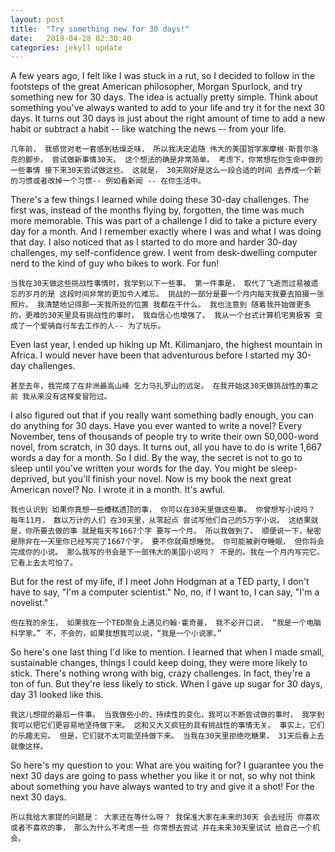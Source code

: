 ```yaml
---
layout: post
title:  "Try something new for 30 days!"
date:   2019-04-28 02:30:40
categories: jekyll update
---
```

A few years ago, I felt like I was stuck in a rut, so I decided to follow in the footsteps of the great American philosopher, Morgan Spurlock, and try something new for 30 days. The idea is actually pretty simple. Think about something you've always wanted to add to your life and try it for the next 30 days. It turns out 30 days is just about the right amount of time to add a new habit or subtract a habit -- like watching the news -- from your life. 

    几年前， 我感觉对老一套感到枯燥乏味， 所以我决定追随 伟大的美国哲学家摩根·斯普尔洛克的脚步， 尝试做新事情30天。 这个想法的确是非常简单。 考虑下，你常想在你生命中做的一些事情 接下来30天尝试做这些。 这就是， 30天刚好是这么一段合适的时间 去养成一个新的习惯或者改掉一个习惯-- 例如看新闻 -- 在你生活中。 

There's a few things I learned while doing these 30-day challenges. The first was, instead of the months flying by, forgotten, the time was much more memorable. This was part of a challenge I did to take a picture every day for a month. And I remember exactly where I was and what I was doing that day. I also noticed that as I started to do more and harder 30-day challenges, my self-confidence grew. I went from desk-dwelling computer nerd to the kind of guy who bikes to work. For fun! 

    当我在30天做这些挑战性事情时，我学到以下一些事。 第一件事是， 取代了飞逝而过易被遗忘的岁月的是 这段时间非常的更加令人难忘。 挑战的一部分是要一个月内每天我要去拍摄一张照片。 我清楚地记得那一天我所处的位置 我都在干什么。 我也注意到 随着我开始做更多的，更难的30天里具有挑战性的事时， 我自信心也增强了。 我从一个台式计算机宅男极客 变成了一个爱骑自行车去工作的人-- 为了玩乐。  

Even last year, I ended up hiking up Mt. Kilimanjaro, the highest mountain in Africa. I would never have been that adventurous before I started my 30-day challenges. 

    甚至去年，我完成了在非洲最高山峰 乞力马扎罗山的远足。 在我开始这30天做挑战性的事之前 我从来没有这样爱冒险过。

I also figured out that if you really want something badly enough, you can do anything for 30 days. Have you ever wanted to write a novel? Every November, tens of thousands of people try to write their own 50,000-word novel, from scratch, in 30 days. It turns out, all you have to do is write 1,667 words a day for a month. So I did. By the way, the secret is not to go to sleep until you've written your words for the day. You might be sleep-deprived, but you'll finish your novel. Now is my book the next great American novel? No. I wrote it in a month. It's awful. 

    我也认识到 如果你真想一些槽糕透顶的事， 你可以在30天里做这些事。 你曾想写小说吗？ 每年11月， 数以万计的人们 在30天里，从零起点 尝试写他们自己的5万字小说。 这结果就是，你所要去做的事 就是每天写1667个字 要写一个月。 所以我做到了。 顺便说一下，秘密是除非在一天里你已经写完了1667个字， 要不你就甭想睡觉。 你可能被剥夺睡眠， 但你将会完成你的小说。 那么我写的书会是下一部伟大的美国小说吗？ 不是的。我在一个月内写完它。 它看上去太可怕了。   

But for the rest of my life, if I meet John Hodgman at a TED party, I don't have to say, "I'm a computer scientist." No, no, if I want to, I can say, "I'm a novelist." 

    但在我的余生， 如果我在一个TED聚会上遇见约翰·霍奇曼， 我不必开口说， “我是一个电脑科学家。” 不，不会的，如果我想我可以说，“我是一个小说家。” 

So here's one last thing I'd like to mention. I learned that when I made small, sustainable changes, things I could keep doing, they were more likely to stick. There's nothing wrong with big, crazy challenges. In fact, they're a ton of fun. But they're less likely to stick. When I gave up sugar for 30 days, day 31 looked like this. 

    我这儿想提的最后一件事。 当我做些小的，持续性的变化，我可以不断尝试做的事时， 我学到我可以把它们更容易地坚持做下来。 这和又大又疯狂的具有挑战性的事情无关。 事实上，它们的乐趣无穷。 但是，它们就不太可能坚持做下来。 当我在30天里拒绝吃糖果， 31天后看上去就像这样。 

So here's my question to you: What are you waiting for? I guarantee you the next 30 days are going to pass whether you like it or not, so why not think about something you have always wanted to try and give it a shot! For the next 30 days. 

    所以我给大家提的问题是： 大家还在等什么呀？ 我保准大家在未来的30天 会去经历 你喜欢或者不喜欢的事， 那么为什么不考虑一些 你常想去尝试 并在未来30天里试试 给自己一个机会。 